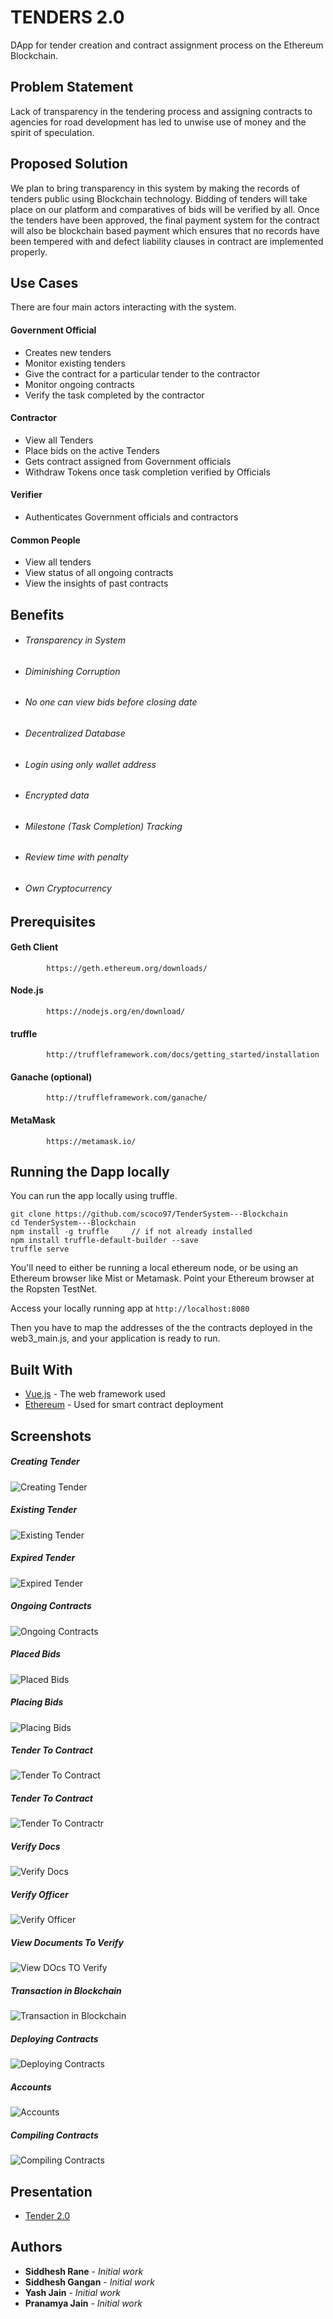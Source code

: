# TENDERS 2.0

DApp for tender creation and contract assignment process on the Ethereum Blockchain.

## Problem Statement
Lack of transparency in the tendering process and assigning contracts to agencies for road development has led to unwise use of money and the spirit of speculation. 

## Proposed Solution
We plan to bring transparency in this system by making the records of tenders public using Blockchain technology. Bidding of tenders will take place on our platform and comparatives of bids will be verified by all.
Once the tenders have been approved, the final payment system for the contract will also be blockchain based payment which ensures that no records have been tempered with and defect liability clauses in contract are implemented properly. 

## Use Cases

There are four main actors interacting with the system.

#### Government Official
- Creates new tenders 
- Monitor existing tenders
- Give the contract for a particular tender to the contractor
- Monitor ongoing contracts
- Verify the task completed by the contractor

#### Contractor
- View all Tenders
- Place bids on the active Tenders
- Gets contract assigned from Government officials
- Withdraw Tokens once task completion verified by Officials

#### Verifier
- Authenticates Government officials and contractors

#### Common People
- View all tenders
- View status of all ongoing contracts
- View the insights of past contracts

## Benefits
* ###### Transparency in System
* ###### Diminishing Corruption
* ###### No one can view bids before closing date
* ###### Decentralized Database
* ###### Login using only wallet address
* ###### Encrypted data
* ###### Milestone (Task Completion) Tracking
* ###### Review time with penalty
* ###### Own Cryptocurrency

## Prerequisites
#### Geth Client
			https://geth.ethereum.org/downloads/
    
#### Node.js
			https://nodejs.org/en/download/
            
#### truffle
			http://truffleframework.com/docs/getting_started/installation
			
#### Ganache (optional)
			http://truffleframework.com/ganache/

#### MetaMask
			https://metamask.io/

## Running the Dapp locally

You can run the app locally using truffle. 

    git clone https://github.com/scoco97/TenderSystem---Blockchain
    cd TenderSystem---Blockchain
    npm install -g truffle     // if not already installed
    npm install truffle-default-builder --save
    truffle serve

You'll need to either be running a local ethereum node, or be using an Ethereum browser like Mist or Metamask. Point your Ethereum browser at the Ropsten TestNet.

Access your locally running app at `http://localhost:8080`

Then you have to map the addresses of the the contracts deployed in the web3_main.js, and your application is ready to run.            
    
## Built With

* [Vue.js](https://vuejs.org/v2/guide/index.html) - The web framework used
* [Ethereum](https://www.ethereum.org/) - Used for smart contract deployment

## Screenshots
##### Creating Tender 
![Creating Tender](https://lh3.googleusercontent.com/yOHTbnwyxaU7DnOYLcQlkMky0WV6J4vyLd826pp8sK0e5dd0v7qwvV4GrCR4vD9HOCUpyJmiKeEMx1HkSx-eNXeJknAwSCKuqgDls78YwdxfLI3YGdjET3dI3Bo5fFuZMelXvDJ-WcGl2I5H2sR5Y1m7k44mIzzmFACySlwqhCigx2RWGonmtMlxePsExwsHceac59PqgPuQ8UxRrKqvHLclTJkT1L-I3AnrKQ-wqGn7IZcP2pOUq1sOS9kQExgemFfGz1PHP3R4yPh-hSdhIO48S40TYLdvL9CRIAV_3E9d4EMQqbYJIEq6_ylrGl4VkFCdwaCspcMjUDGNjMIwLkHLDrnak5Xmuf0I8yg-8lUKNwAQz6e9-hYxqXHWDx4TE_03JCk2Rrb5QhDcoTgbzg6yk6l50hpiCCO8wN7SxTCanFL_QGNgdJ6Io6QEx2q7YjjNIt8wcZBAP6R7sfkI_4z_YFjHBcUyEjIE2XFTIYhdvlVZqBOWzjEdw6xGcRaf8RJsjM_aYGZ4SWNuNIuJ9ZNcRo5jcw7BdLrVlpT1xn5z8Cs_4fGyZ0q8ZoblVMUBg3J0DOyMY9_wag4UaQqjtoNJxj6G8KkQgLpsdA=w1199-h613-no)

##### Existing Tender
![Existing Tender](https://lh3.googleusercontent.com/C0JbJ0M35W4idDJbo5wgmTtkNlJR-egZNMGVYXnTWVpWk9BfKeiG1-g0BGSjUClqd7xdpa4mPW3V9aCeSYenac6K_A8KecrKZoZMmS1h_UBbc60KDDaOGmmgVbztbAFPl_ByPbLZQ33BE9yBQMpAfC4XxPoQXODlzZ3iBkWZf9r8fn9-yEZxgmHsuccuR3Bo2K-PK4Aui412m1LWdZifsVJ_fNmNeOmV2qp1dSafrHnzBz8FUF42du3ctJrrFpCICU7TS4jF4oxdmcM1-1vp5sFyUt0-lXh_J-n3j1OprAkyoXmKcRNcEF8Lyw8iU0zKJOZHm7qNjUcda-YLWqFMo2Z1pMWC0Qd_VhXlbe0K6JsUvz5GGktVJbeEjddUWOzaI6CiHxfY_7I-WvVCX0WBVqErcocJS93Yrb7BnL8R68wakruECEAlBg_QG76CzCKY9BkhVhnxvLGjLaabsBmtQay_96pRTbY7G22Z3eRnt1lWmD5Tdb42cYF1a7HizHY0_1yjM4NFDBajmx83ZOICOmnRwM5TwNq3aq841r8ZmjdZOH3ap-_2iNPF8C2VbwGu63RJpZuCnOFjCt_GWisUu563BfDQ3Z8gUaZETg=w1090-h613-no)

##### Expired Tender
![Expired Tender](https://lh3.googleusercontent.com/-P5eZcJGQAx36Hxcx-MWo3-_XC8kG0uzdRgXqs_im1humxpGxCtGQH6CVrpln17vB4k_dCpOqINvpE9pELOnvXDW2HqZus6sizS1OriCkuALlpJVbyPUzNv0gudtW-SenwvNq9OFnTmPfGITQiviyqeSZejkVVLcndcz8aR3Xo8wwyaaOhyavS-KDw607Xu8vCUNxJt535p_Q0SIiYTtHqrN96dYzKFGsOeuaTqZuXZeX9hYyRi_44I19_Ufr6zfRHC7GsCdrBxo0MgH9Qr5oFeDcgeow5mBfqDBPZVTqzx1yBInShlOBW69XzlxHOt3dC8iQUMud8POWSNxNZjuKqfj76pZwjH3KcC1yluy1iVbSt3GzYz0j4WcpfadEz_kKGLQRZYIdX0OR6jOZiOUY173fAWurbAx1KY1n5QVXV5BKJPNLOBhIa0rec9hC9e1Ks73-HUbA8_GRFEDdeDZCe61dvdfWClFPxpgHDqQzNZopbazh2av0G097pzD4kE6jP_9WgY2dYVvgIPGBDtFP_mq-N-oD7eQZkJ2dQmx5rCkykm77xkA4rcUietag46lZWJ1Ej5cJ-PWFS2cOIaL-qdt3C507zApggGEhw=w1090-h613-no)

##### Ongoing Contracts
![Ongoing Contracts](https://lh3.googleusercontent.com/u1nLfc0WuhqhFqRejUF5fpEmL7aN5AV1DgMfGpwRrNeLw9dlliggXntlIQO64eS6ht_C76QIvNsPf93JtVWQonGUBgnl5ewHpqqPpVuyaSqvQhPTAZrUlt9e9UyM9WLS4Tz1NrooX_Bjz5H5KBKkP33VDd3AIFzNjfQ8emlRrrj6jrDV2UPCaYP41YFdDyL_rjR_CzfWsKXkDXCre3XcHjC1Gx5_GtnW8fsYfGT71tBRsYrZkvPIoKdzLHJZijf6HeRdCj8MA6ZHH_0zTHr2TsO-cwXM6Nd1QqJgAnV-x24J58ntbU86jYW4DvAR9o-rXm3TlwYyWQog2RQgDwNFdYkSND7a-nrcf3s3jJjBC2252yCOGk2OFUEphdd_u6dEYQAAx9LBfJhnVdtRV2TFsrRmQMyf94t6ocfoSjV8FzRS6wt-BvrfTgY2PkHSSjBxoyBUoe1Gb8GHX6JgjkkNJy0ESOuoAqAfzgt7i7Yq0w3g7L38tIHzlkCz2TxSnWEiCF1qMipVbAl8DwmhmySpt671ULcLCLXA8K5x8Ichc7zjwNhl6haBbasXFbh_CAxC34a1vR9szdeWu-Rz7aIS9ttnAD9VfreapaqUlA=w1090-h613-no)

##### Placed Bids
![Placed Bids](https://lh3.googleusercontent.com/U-ZcTyz36TKfo6LqidB_4puSakuA2_bDdpqsE1t-dJr02eFpfR5Szw8dKofgQW9FvO7BT_bHSBowwh9MOLe5zKk_ilKPKaLzGNvJd006fyusFwlrmNmdNl9_42EMnFhF7sA6RZwSy10YWL8KPwL6rUORgDWL5AN9WvsfDTbyZn0Wq0nW_8K6XZtJIyvE5HYx33_gUmyh34LaDF8jSzASD0T-_oBBsFsDbXr9Ku-Hx_FkFHTEif1-b6hW0qWW2i9oeSS-5y_pUFb6C3t897tDXwLFLd6C5uYpdeqMQZRLFWs4vxe3fFwCdFSZ4Q5ME3LLbwtNKQTZ6mFMeiKmSetKd1QLfq15G-SIhh7Zui9Ae9QQGieX0wZgIuWrukJgQQgE1q4HElhQ19_BOKTOCnlw8IbmZfr3MWkKmHk57a4lbHFQSUN-9ukXA54f0cS2zA8_cOheKN4rctUoEm0M_dcOtWGuAHZdE5SRKJEDwzPlp9sA6hJvxj_l1Pfwnkkg6lznER_YY82K7a2m0vT-8wy7qluzNpQXsjIPVBzpTaogKV6QuXAsji0m85v1yTnrahScpXYzTWn5vcETeS0pnJti640qvqOi7DhbId_sTA=w1090-h613-no)

##### Placing Bids
![Placing Bids](https://lh3.googleusercontent.com/9v_jtj5tu3SrUiO0PgC8EN6B9R-c7jOT-6G7zitl3OPB4jzo5tC_KAdGqIKwhdBEza6-JUcmx4cMNAi09koa7IPQp5mw9hv_ip9ItNIr7FtrxLOpe17-8FUh8GPEygnOO2uhO8zp81Anli9gC1yynh-FwJCX04TIIv0ww_P35x4y_hAIqeu0qaN9ZaUh-E4iYDOI-0R3WkSj2J3nb3vmkAU0hdcdP9aHnDPA55ctdaVSn8pycy4ylaJeWoGHYCU71uYpn6ZmqQEyVN8DD8Lnc16_Pdd4_14SvsIIIShOmGJWo9ENLeZ1-XLw4BywtDr3lfsdm_ZPl2CTxPcK-0B3v0UKqhfT0mCSpEPfymNaJANPH2J0x8TktwGSHmWE-a18qtvViFXyDhYNygBWCVxGpw2uHHcW25ENzrhcxirgL4RwmKJaOGqO-vof-BRMdkO7wPAhzGIBvwt3R54ISJS9tbM2TlcixXpecjOAiGGb6_HzZ9Hmat8vWcP4ZfbtVhGWabIgkRSYxrAwhdFsASw-XI1LJrybhM7lymQXG1BVa3qv21M8OqM3CkDfT9Kzs18P14kxS63wMJOV17blJ2OWewqh6ycQBgXHpg18qA=w1176-h613-no)

##### Tender To Contract
![Tender To Contract](https://lh3.googleusercontent.com/tl89SbMjAmCgQ8eGROKa_gY5a60Vdp8UdmZDHaeME9ciRh5mjXAi0BD-pPRyAZu2R-MDrHSBjItWdXxfGe0VdwyrRBqlOnHcuAgwg8nnl1PbWdad8bA-hoVjghpSDSP3wzHAQ5rV8_u2E4NgXs0XHsh60kdTbIQxqzww7PrBKsfyxV3i9GfwJXvPH2qduz2Vj0GWpVUYq9d0vjmvH7dfobavi4BH8cPX20DEUTRfNmpW2alLU7nwmZ_27y5srFJ5qbBGtwQnjMT6t7ZY3JkIjF12U3jGQNfhKsQF8y-j4KogiwsL6E2IAx8CS0mwJPzQLdcD8XKAklChyfd-M_2xV0AH8m0j9MFrl-QocpeGGP9V7vKKVbsVKNp6lDFp9GJCwvG7lDhJRloRO32hArPomyzdn_FKloUYc8_20XP3wELuaw7XCbyPS2ulIS9hRSZVAKrTzqRPAOvxw4YL9grzYLHgVneT_SFlJK9z_ihDMZjQfgn2YAi40iME5njF_8SCAo7mVfJb8xVSO2g46nff8dhIvbBu9ie0bb1ZEnMEQyPUZiwijMODfqzKAAL0SKMWOgcRHfPvVS4gZ-8u00k5cO6_KwcFs8J4w93xqA=w1090-h613-no)

##### Tender To Contract
![Tender To Contractr](https://lh3.googleusercontent.com/h8G3yd3jDFkGprnWXHbTUyukc8wZw3uW8rM0ZuwZPfRi0eSE86iag-qoQ6EkujvWFKNByoE5-wi7FBPAexhsEZaKKHrc72SRw-xDvRWqljYNOHaJstSI1yU4SyxdIP_0xIU-lk3TAtVRwHrn_RUpPm5aytDG2Vg5RsUA8E4cqRqy_4Hagv2fnUjiZeC127cwHdIvcc3hi6SuDItytFPLvSCaXPcksgdO3RQI0Am5stYFKzh1ssbOc4D-CE2SZGm3X_Djdg8vfaLDLHJXCJKdvIvznMajWCxv8o223LL70RtqVgsWGC4fxmlK5GWrDXM23-6Nk7oo3fjEv1v-LlVKWeWEJptyy8PGx26rd6_AQBgrD7quyFSuljv1VX92RuLOJNT1Qf9P6fujDdMSk_q8buAFE6qBuM54Ss1O_JATZHjVTeRyJIEcJMcao4YqK0CyoQaOHLD6gmFOY7FHTwvJf09YXhjRj7uAlfl1soZXQkdVRuiKoIc5m10nXkKFqQZ9px3uKR48stu1V0HMBTq-blUvlyJ-n_4QbWnzqUQauopihGlHGXLle_P_M4enP1wiA0WY3EbEnEb164_KEwxh52Uk_Zmt3UThz1FC0Q=w1090-h613-no)

##### Verify Docs
![Verify Docs](https://lh3.googleusercontent.com/66OYhJtucNtTrEPA55w-wXLHjez_dln4Du8kyYAT6Y-qwbxnHzouhtVDznsWXDp4BMz-E4Ev6l86B7HRyF-rmuqMc8dythUvP8rN2hZjOjMEGD7TXz2I3JA1P5Jbx3hMwLl51XO8EGcZBRnzaO-tgcikAJi3v-m4YDWodoqu_zECIGBjxZITCqfjNheumV9lnkBDAWQDq81VJfgtFbsnxUPdMCDj4fgYAievr6GkX-7cx0bQQdzQaRHfGMH5_0CRlWWYCegH_qIMcOuURpDIGvg6xp4r9Up-MGAanY3QSElEM5m4Wg9lAqbLKQvV4Pcs4P12_zZn5-bspl3E3az1zF1jQCNk0KjhfKIHPDjVyF_RIiQM35_-AWBowY6osAfJjkwD3SmYR2Lbahqg39Xs0AIOkHwrJXvXtL4f9rVZNeEpHZxXJItv11W_AY3pw1ThgevyHB8pAvvKfOVG0XtXxU0N5ioqfn-vt6Au27ZGiZi9gKkQ_dV7o9t-oHaO__poXV5GBqBir_LGfrh6v0pLHVN0gthLWMPmZwdpek12FbmlaSt1CKRERUIhdWKzStfiku1rXweXDU5JuAIMHUuf171dEuzki-8E2rXTdg=w1090-h613-no)

##### Verify Officer
![Verify Officer](https://lh3.googleusercontent.com/ATu5i9uvxZh9fpNJWuntoWQqud_teE5i3Et_w863gSmBdTe-HRK6_LPij3I-1hAJmKeQ0s6OqQsdQLGeOr_hwexvBjcX1pVZ0iOMcHusuxQt67U8-loYA-466oa3VOWl58Dm4B1t7StRktRUL62gDJd0ywSg7QzdvK9_KqW2VWv_AGr35Dme936jdmnvrSWJUTj4bZfOGaPT1jTCtf5jiXrCT9xBbCJzhdSo2pu8ksi589CVbFSBv7mfw4-igPBpenzCRfaksHCseNHoREVk-UcLE0AddNmp7A0gPY4vGg-bT9xhyIBNq4ZXYZrlzFOrjwutrQ4xWcLy8uuR3GEw1FclfMlreC_UZLWjxM-XVSi8lP7aPC6ilFJRPrIO3gt1-WXCtdUQxwz41yt-WDQQmteq7mWu8ixJ9cmBIbWA9y1gl1ozto1Fy7MZzqqJHtw0RHHy6cTxo3p0wbR_izQ6g6zr933In33C7IqSQou9r2zt_XJ8z5UDJK9Fl10ScFozgfsKnK-TfE0vEHG2oSHQB-3I-L7lTQbl2adSAdo69IxFtFfj_DEJCRAWb0N00FoqlhrjzGapGs6kxEjxTU7mXyeV3fzRVb90_A-jtw=w1090-h613-no)

##### View Documents To Verify
![View DOcs TO Verify](https://lh3.googleusercontent.com/WKPqoSCkOiSAFmO2Jivm-my5Ez_QDrnY-1sMuLzVL9KjDQLBmd_zTnUE2wkS2O2xu1a232UNRHsstWtPqEY6ws9Fn7BSLNP9S3GceaIFpO7lyivBG4NPy-Y9CK1qve_3K-Y9bEQBb4CA5VoALJ7WYsThswOPewfV_cLtTJ2hzSQYGEAhud4WN0pgbR3hxG14RKBbkMlpjlRtdQVxjgBCTLDXGihdTtRoZzfUSyYWDldkNfOivu3dJs0KTqWANAHrSKOAZKPGyDNKy8ki76EQApyqOoNriarsDIRTf20m3nHYjlmZqKAOTd1d-K6VZmiGKZauR39nStfFZsIH_CkLUljH6noRVf4uUv0zeSEYqG25D_KQh8ZEHXyi_o0u9y1kF5W6MJe4gbjqh6SB7xRd3--JtSo4xkGJ-KOe_C4zROAeGvZ8bP5vhI9PU8A49i4C9N2leySf8Hp9kHVoCLMXoqX5j1UmNhQdXz31T5MTCWELvic47K8p68JQBZLrx5aPNF9KnRP49CTVPBkn9uh_YJ9IVqH1nLpbDAIkNZJR7m74PKhDUDNeqkwIuZVjZNu5zMePERSGsQ341X-94XuoOYKpMPX1VDvIZycHZA=w1090-h613-no)

##### Transaction in Blockchain
![Transaction in Blockchain](https://lh3.googleusercontent.com/w_9YHuz2hExvGCRBIKM3ETPW3FMgbuZ9MoTWLrlTMM2N0ZI23sJz2Qqr5i4odChjP0Rl3OdXblw3q2hxbLGA7V-ISokXz2DCzbEfD7h2Vvfrf9964H_mEZU-q3u2V_0D363IEhtsiWJpvUjQILXXclUBPKnxcjyVaqHs96rfaJhao6mntJYVY9MUppARt0jW6znfyT2HI7RsRwEPur9tzf8XAMFqBemaNcrzEdPUGqNokNDQ5YdJD1_nbkNm4oBd8ubTDMy0z2ba7Vp2Nr3-KIRk7DgbHV179A7ffDYC6x--RlQ5B_NLakDyTIX1Wf5-_v6a-iY7ZuE2tGp7xR_Huv9gWumKmoitz2P9-PQpidIYz9fd6K15R_Q5QRRW7796esZykqI8pEUeE63qm7cWKNn1vcO9ogFdJcKyRM5kC6nMnRaihfbTs5yt-R09M_jQMJbt3Yk44juek3TB5yJB8_0cCdWRTblSfvWZCWK9PIgmQgQww5wR3ddOJtp9GWGjzoVT4RQYaT4mcKjijvM246Jae2kL4D63QEplm_MZOy5P1QhyhJIZZ4Kpdk-RF3fP_Ae98Kbn1i0naQ4Ajfp0PwzdhZbvMHhiPLmhiHg=w1091-h613-no)

##### Deploying Contracts
![Deploying Contracts](https://lh3.googleusercontent.com/E7tPMSxFAI31STF7qJd8UkhkaRg42Mzegyd70zdJdbNg_e6kNMrJvyVNl1c4EHxSIbePRRNK9SBuxUSk2xa0aGJTUnZRG54Ipti4wW6ZFto_FTRqTSIp9yxaK6cJTHCDh40fSNGtcKodb-mmCNHlhdPiw6rcIBR3r2TxokXECtImpBnDBy0f--JNIZMbAFOkBzwFmhQymjDMmDXXt3pnbclUuvA5yvntAx3JYgKkk_hkdbWfgRj4P5YBDOPi7Rx1P7QBv3yt17WEL0IWmtSSGgqDKxTB7nvE1LOqC5O5Ycru_pY5qAc-90SYIj1qqnHtoQYnqqo_JwLLzYJgt4spoknMafx1m42oGJWopsw6i0GqCs8VrbgQqtrijjOPUJblncv_k0vdey3EGElvSy56OMTTs6sQzwaAgTA2-XOWRMOTRFvfOGD1b7I1L3U0txNn1SEHKgMuXYjPO9agzcMJNBipFU121Ep8CP9kNFnWtthmryJJahMuIUbBkgLrOXtKukNbToCjt1TU2G_8QOFOj2sILU_tSRepfqMBlfQc7WJ640-SZcydZhrWShhskWzVy4UPNnMj9GrEYn7x1O7yUuGFp5jRsUtH60SlSX4=w1091-h613-no)

##### Accounts
![Accounts](https://lh3.googleusercontent.com/81o36fL8eC7E7Om1kQir7hUllc9PgrYOpmiUuFIX96EXwrGvWvLMjXrIi2_SSZxSt4oiBB5KRHMuI3GIr5Yq-0g4Bqb-Wp3xTSwU0Aun91e703KPZLfceJp4HAYp9g8v8prtx-FBfpjCrePyUXWr3w3IYSm63jRWobmKozphlLXxkpTpA025Uz52whiqDSuXvH52BIl-ocjCdHKDfhRGdPNwM3lLE5hO5J5M6oua5bHndDz73cIyCHCVq9nxC2AwMla545CO62xePDy91OkIR9MmJSAyP5XXZa8r1OVw9ogQG3D-RywczIy-pnbta4M3gkKkMl0ya9XkWtsSMhSyjtHGeMoNvHrf6_qTmD56zRa0DlaO7TWgORjoplpQXXI6Pg3dogIXa6g9LJ1SqbiiR9_ZWJqdePF6YFUY3LsyYuG4vwpJxP8MEizvjtIJi-z9r7kUVng9SsH6Qedm35EfBICMatGx7MiJPHAqrs2WWvLHyRqLhquzLg5_H2sYqX30kfPIfhSahXFrq2xd7Ev7mPYWculYzcCfU3Si4iQt_TgF5tb1bTkZTCM5vAAll_Wgh_iuZq08ovuFNAeBVVjZ-TfIZM91mhfyUlwIVvE=w1091-h613-no)

##### Compiling Contracts
![Compiling Contracts](https://lh3.googleusercontent.com/NVJS3vaMnxHHZWRRU2cMj4xeKt9INfNrI5o6-PBLij0yE08bfR8tK0aSQ8ZSdCyuqekRO4DuNisA_xaPF5A4qxzfv_Z5nYmXFm67VLvtPw2bAjxX1TAtrfJQS5uC2ToKR_eINYXQquiwTsNNAdsVL8maiTIxQKPtElqPjk9TcElDOa7yXCUgf0KxJVahqzCAlrjyXP9Sg6SGv5N0Y4fy-lqacUVPibDld_JkFiicNF_L-chCJrgAsQJlC4tc0vUvubfJrnfAf5LPCKXNfefu8dIn-T20w3GmJOyhx8kPcZtpfqll0A-lkckT57O7JP00g060euAyEf3oRlHRG8CqO-IDk1cFcvxjEOrel9vKx9HClY3BvseJcBFqNVkC7lk9Jeu_i6i2SWXg68Q_fKmDKtsVRuTvk4Vn2itbmzX9d9_-bH6hw-cbQl1IYLnjvxAMeHkGFB_RTP3E47Ii8lcjNvnGXDo_cg6RgHA-ORrGRCT8ClTbvrUxtZxyrStx8vGrUEoNvfzJUlE5WaPn_dUmNVsjp5FEPWFKFNIvtn-gvmsSSjvAvlczcsp0S1MVon5q-Szk7tssI3k3ILDjkQrzSpGuEah3JZlLlyXRYpM=w1091-h613-no)

## Presentation
* [Tender 2.0](http://prezi.com/zp0s9b-1qmq2/?utm_campaign=share&utm_medium=copy)
## Authors

* **Siddhesh Rane** - *Initial work*
* **Siddhesh Gangan** - *Initial work* 
* **Yash Jain** - *Initial work*
* **Pranamya Jain** - *Initial work*




